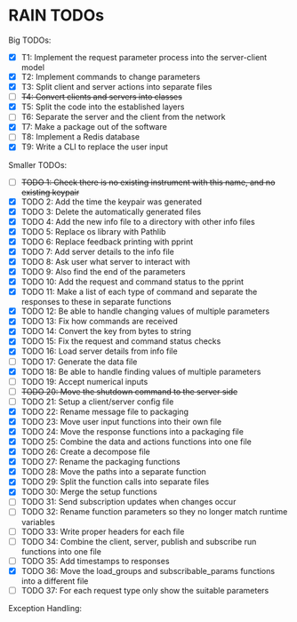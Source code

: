 # RAIN TODOs

Big TODOs:
- [x] T1: Implement the request parameter process into the server-client model
- [x] T2: Implement commands to change parameters
- [x] T3: Split client and server actions into separate files
- [ ] ~~T4: Convert clients and servers into classes~~
- [x] T5: Split the code into the established layers
- [ ] T6: Separate the server and the client from the network
- [x] T7: Make a package out of the software
- [ ] T8: Implement a Redis database
- [x] T9: Write a CLI to replace the user input

Smaller TODOs:
- [ ] ~~TODO 1: Check there is no existing instrument with this name, and no existing keypair~~
- [x] TODO 2: Add the time the keypair was generated
- [x] TODO 3: Delete the automatically generated files
- [x] TODO 4: Add the new info file to a directory with other info files
- [x] TODO 5: Replace os library with Pathlib
- [x] TODO 6: Replace feedback printing with pprint
- [x] TODO 7: Add server details to the info file
- [x] TODO 8: Ask user what server to interact with
- [x] TODO 9: Also find the end of the parameters
- [x] TODO 10: Add the request and command status to the pprint
- [x] TODO 11: Make a list of each type of command and separate the responses to these in separate functions
- [x] TODO 12: Be able to handle changing values of multiple parameters
- [x] TODO 13: Fix how commands are received
- [x] TODO 14: Convert the key from bytes to string
- [x] TODO 15: Fix the request and command status checks
- [x] TODO 16: Load server details from info file
- [ ] TODO 17: Generate the data file
- [x] TODO 18: Be able to handle finding values of multiple parameters
- [ ] TODO 19: Accept numerical inputs
- [ ] ~~TODO 20: Move the shutdown command to the server side~~
- [ ] TODO 21: Setup a client/server config file
- [x] TODO 22: Rename message file to packaging
- [x] TODO 23: Move user input functions into their own file
- [x] TODO 24: Move the response functions into a packaging file
- [x] TODO 25: Combine the data and actions functions into one file
- [x] TODO 26: Create a decompose file
- [x] TODO 27: Rename the packaging functions
- [x] TODO 28: Move the paths into a separate function
- [x] TODO 29: Split the function calls into separate files
- [x] TODO 30: Merge the setup functions
- [ ] TODO 31: Send subscription updates when changes occur
- [ ] TODO 32: Rename function parameters so they no longer match runtime variables
- [ ] TODO 33: Write proper headers for each file
- [ ] TODO 34: Combine the client, server, publish and subscribe run functions into one file
- [ ] TODO 35: Add timestamps to responses
- [x] TODO 36: Move the load_groups and subscribable_params functions into a different file
- [ ] TODO 37: For each request type only show the suitable parameters

Exception Handling:
